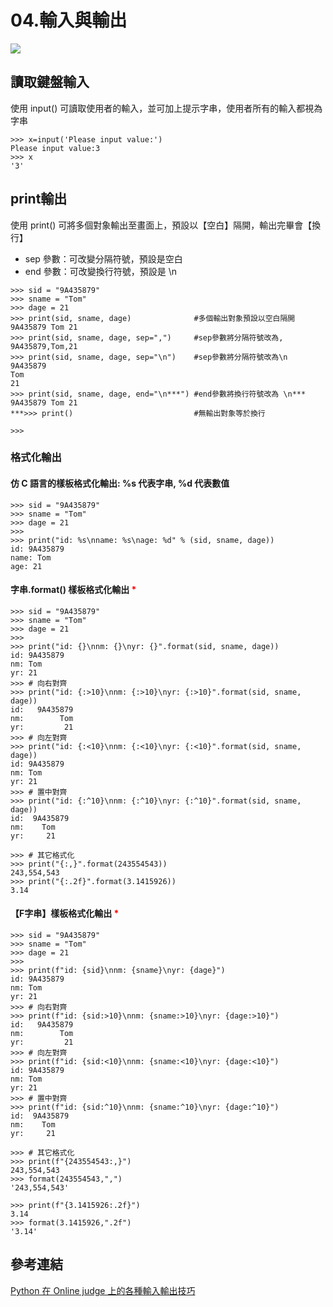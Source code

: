 <style>
.highlight {color:red}
.elegant {color:blue}
</style>

# 04.輸入與輸出

![](https://hackmd.io/_uploads/r1tDDeO_h.png)

## 讀取鍵盤輸入
使用 input() 可讀取使用者的輸入，並可加上提示字串，使用者所有的輸入都視為字串
```
>>> x=input('Please input value:')
Please input value:3
>>> x
'3'
```
## print輸出
使用 print() 可將多個對象輸出至畫面上，預設以【空白】隔開，輸出完畢會【換行】

- sep 參數：可改變分隔符號，預設是空白
- end 參數：可改變換行符號，預設是 \n

```
>>> sid = "9A435879"
>>> sname = "Tom"
>>> dage = 21
>>> print(sid, sname, dage)              #多個輸出對象預設以空白隔開
9A435879 Tom 21
>>> print(sid, sname, dage, sep=",")     #sep參數將分隔符號改為,
9A435879,Tom,21
>>> print(sid, sname, dage, sep="\n")    #sep參數將分隔符號改為\n
9A435879
Tom
21
>>> print(sid, sname, dage, end="\n***") #end參數將換行符號改為 \n***
9A435879 Tom 21
***>>> print()                           #無輸出對象等於換行

>>>
```

### 格式化輸出
#### 仿 C 語言的樣板格式化輸出: %s 代表字串, %d 代表數值
```
>>> sid = "9A435879"
>>> sname = "Tom"
>>> dage = 21
>>> 
>>> print("id: %s\nname: %s\nage: %d" % (sid, sname, dage))
id: 9A435879
name: Tom
age: 21
```

#### 字串.format() 樣板格式化輸出 <span class="highlight">*</span>
```
>>> sid = "9A435879"
>>> sname = "Tom"
>>> dage = 21
>>> 
>>> print("id: {}\nnm: {}\nyr: {}".format(sid, sname, dage))
id: 9A435879
nm: Tom
yr: 21
>>> # 向右對齊
>>> print("id: {:>10}\nnm: {:>10}\nyr: {:>10}".format(sid, sname, dage))
id:   9A435879
nm:        Tom
yr:         21
>>> # 向左對齊
>>> print("id: {:<10}\nnm: {:<10}\nyr: {:<10}".format(sid, sname, dage))
id: 9A435879
nm: Tom
yr: 21
>>> # 置中對齊
>>> print("id: {:^10}\nnm: {:^10}\nyr: {:^10}".format(sid, sname, dage))
id:  9A435879
nm:    Tom
yr:     21

>>> # 其它格式化
>>> print("{:,}".format(243554543))
243,554,543
>>> print("{:.2f}".format(3.1415926))
3.14
```

#### 【F字串】樣板格式化輸出 <span class="highlight">*</span>
```
>>> sid = "9A435879"
>>> sname = "Tom"
>>> dage = 21
>>> 
>>> print(f"id: {sid}\nnm: {sname}\nyr: {dage}")
id: 9A435879
nm: Tom
yr: 21
>>> # 向右對齊
>>> print(f"id: {sid:>10}\nnm: {sname:>10}\nyr: {dage:>10}")
id:   9A435879
nm:        Tom
yr:         21
>>> # 向左對齊
>>> print(f"id: {sid:<10}\nnm: {sname:<10}\nyr: {dage:<10}")
id: 9A435879
nm: Tom
yr: 21
>>> # 置中對齊
>>> print(f"id: {sid:^10}\nnm: {sname:^10}\nyr: {dage:^10}")
id:  9A435879
nm:    Tom
yr:     21

>>> # 其它格式化
>>> print(f"{243554543:,}")
243,554,543
>>> format(243554543,",")
'243,554,543'

>>> print(f"{3.1415926:.2f}")
3.14
>>> format(3.1415926,".2f")
'3.14'
```

## 參考連結
[Python 在 Online judge 上的各種輸入輸出技巧](https://hackmd.io/@s10109670/Sko5kJSY_)
